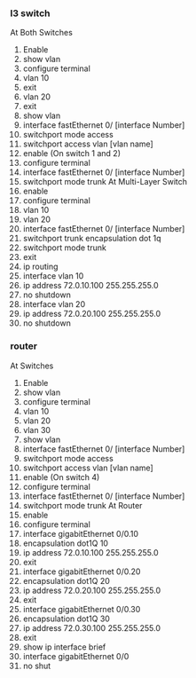 ### l3 switch
At Both Switches
1. Enable
2. show vlan 
3. configure terminal 
4. vlan 10 
5. exit
6. vlan 20 
7. exit
8. show vlan 
9. interface fastEthernet 0/ [interface Number] 
10. switchport mode access 
11. switchport access vlan [vlan name] 
12. enable (On switch 1 and 2) 
13. configure terminal 
14. interface fastEthernet 0/ [interface Number] 
15. switchport mode trunk
At Multi-Layer Switch
16. enable
17. configure terminal
18. vlan 10
19. vlan 20
20. interface fastEthernet 0/ [interface Number]
21. switchport trunk encapsulation dot 1q
22. switchport mode trunk
23. exit
24. ip routing
25. interface vlan 10
26. ip address 72.0.10.100 255.255.255.0
27. no shutdown
28. interface vlan 20
29. ip address 72.0.20.100 255.255.255.0
30. no shutdown

### router
At Switches
1. Enable
2. show vlan 
3. configure terminal 
4. vlan 10 
5. vlan 20 
6. vlan 30
7. show vlan 
8. interface fastEthernet 0/ [interface Number] 
9. switchport mode access 
10. switchport access vlan [vlan name] 
11. enable (On switch 4) 
12. configure terminal 
13. interface fastEthernet 0/ [interface Number] 
14. switchport mode trunk
At Router
1. enable
2. configure terminal
3. interface gigabitEthernet 0/0.10
4. encapsulation dot1Q 10
5. ip address 72.0.10.100 255.255.255.0
6. exit
7. interface gigabitEthernet 0/0.20
8. encapsulation dot1Q 20
9. ip address 72.0.20.100 255.255.255.0
10. exit
11. interface gigabitEthernet 0/0.30
12. encapsulation dot1Q 30
13. ip address 72.0.30.100 255.255.255.0
14. exit
15. show ip interface brief
16. interface gigabitEthernet 0/0
17. no shut